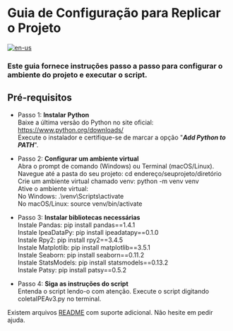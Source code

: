 # Guia de Configuração para Replicar o Projeto

[![en-us](https://img.shields.io/badge/lang-en--us-red.svg)](https://github.com/puffdapaz/pythonIPEA/blob/main/SETUP.en-US.md)

### Este guia fornece instruções passo a passo para configurar o ambiente do projeto e executar o script.

## Pré-requisitos
- Passo 1: **Instalar Python** </br>
Baixe a última versão do Python no site oficial: https://www.python.org/downloads/</br>
Execute o instalador e certifique-se de marcar a opção "**_Add Python to PATH_**". </br>

- Passo 2: **Configurar um ambiente virtual** </br>
Abra o prompt de comando (Windows) ou Terminal (macOS/Linux).</br>
Navegue até a pasta do seu projeto: cd endereço/seuprojeto/diretório </br>
Crie um ambiente virtual chamado venv: python -m venv venv </br>
Ative o ambiente virtual: </br>
    No Windows: .\venv\Scripts\activate </br>
    No macOS/Linux: source venv/bin/activate </br>

- Passo 3: **Instalar bibliotecas necessárias** </br>
Instale Pandas: pip install pandas==1.4.1 </br>
Instale IpeaDataPy: pip install ipeadatapy==0.1.0 </br>
Instale Rpy2: pip install rpy2==3.4.5 </br>
Instale Matplotlib: pip install matplotlib==3.5.1 </br>
Instale Seaborn: pip install seaborn==0.11.2 </br>
Instale StatsModels: pip install statsmodels==0.13.2 </br>
Instale Patsy: pip install patsy==0.5.2 </br>

- Passo 4: **Siga as instruções do script** </br>
Entenda o script lendo-o com atenção. Execute o script digitando coletaIPEAv3.py no terminal. </br>

Existem arquivos [README](https://github.com/puffdapaz/pythonIPEA/blob/main/README.pt-BR.md) com suporte adicional. Não hesite em pedir ajuda. </br>